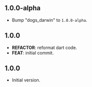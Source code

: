 ## 1.0.0-alpha

 - Bump "dogs_darwin" to `1.0.0-alpha`.

## 1.0.0

 - **REFACTOR**: reformat dart code.
 - **FEAT**: initial commit.

## 1.0.0

- Initial version.
